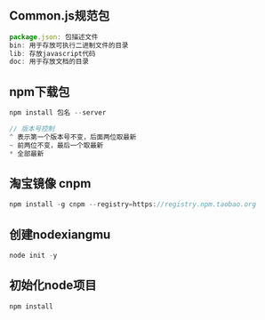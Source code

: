 ## Common.js规范包
```javascript
package.json: 包描述文件
bin: 用于存放可执行二进制文件的目录
lib: 存放javascript代码
doc: 用于存放文档的目录
```

## npm下载包
```javascript
npm install 包名 --server

// 版本号控制
^ 表示第一个版本号不变，后面两位取最新
~ 前两位不变，最后一个取最新
* 全部最新
```

## 淘宝镜像 cnpm
```javascript
npm install -g cnpm --registry=https://registry.npm.taobao.org
```

## 创建nodexiangmu
```javascript
node init -y
```

## 初始化node项目
```javascript
npm install
```